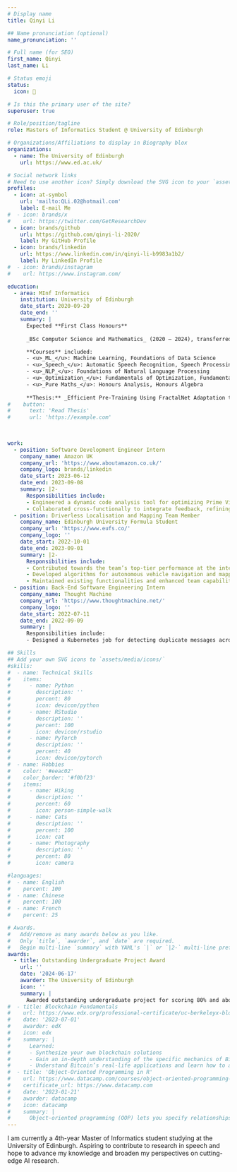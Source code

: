 ```yaml
---
# Display name
title: Qinyi Li

## Name pronunciation (optional)
name_pronunciation: ''

# Full name (for SEO)
first_name: Qinyi
last_name: Li

# Status emoji
status:
  icon: 📖

# Is this the primary user of the site?
superuser: true

# Role/position/tagline
role: Masters of Informatics Student @ University of Edinburgh

# Organizations/Affiliations to display in Biography blox
organizations:
  - name: The University of Edinburgh
    url: https://www.ed.ac.uk/

# Social network links
# Need to use another icon? Simply download the SVG icon to your `assets/media/icons/` folder.
profiles:
  - icon: at-symbol
    url: 'mailto:QLi.02@hotmail.com'
    label: E-mail Me
#  - icon: brands/x
#    url: https://twitter.com/GetResearchDev
  - icon: brands/github
    url: https://github.com/qinyi-li-2020/
    label: My GitHub Profile
  - icon: brands/linkedin
    url: https://www.linkedin.com/in/qinyi-li-b9983a1b2/
    label: My LinkedIn Profile
#  - icon: brands/instagram
#    url: https://www.instagram.com/

education:
  - area: MInf Informatics
    institution: University of Edinburgh
    date_start: 2020-09-20
    date_end: ''
    summary: |
      Expected **First Class Honours**
      
      _BSc Computer Science and Mathematics_ (2020 – 2024), transferred to _MInf Informatics_ (2024 – Present)

      **Courses** included:
      - <u>_ML_</u>: Machine Learning, Foundations of Data Science
      - <u>_Speech_</u>: Automatic Speech Recognition, Speech Processing
      - <u>_NLP_</u>: Foundations of Natural Language Processing
      - <u>_Optimization_</u>: Fundamentals of Optimization, Fundamentals of Operational Research, Integer and Combinatorial Optimization
      - <u>_Pure Maths_</u>: Honours Analysis, Honours Algebra
      
      **Thesis:** _Efficient Pre-Training Using FractalNet Adaptation to Different Resource Availabilities in Speech_. Supervised by Prof Hao Tang. Achieved a mark of 80/100 and awarded Outstanding Undergraduate Project.
#    button:
#      text: 'Read Thesis'
#      url: 'https://example.com'
    
    

work:
  - position: Software Development Engineer Intern
    company_name: Amazon UK
    company_url: 'https://www.aboutamazon.co.uk/'
    company_logo: brands/linkedin
    date_start: 2023-06-12
    date_end: 2023-09-08
    summary: |2-
      Responsibilities include:
      - Engineered a dynamic code analysis tool for optimizing Prime Video’s service configurations, enhancing system efficiency and reliability
      - Collaborated cross-functionally to integrate feedback, refining both project scope and technical specifications
  - position: Driverless Localisation and Mapping Team Member
    company_name: Edinburgh University Formula Student
    company_url: 'https://www.eufs.co/'
    company_logo: ''
    date_start: 2022-10-01
    date_end: 2023-09-01
    summary: |2-
      Responsibilities include:
      - Contributed towards the team’s top-tier performance at the international Formula Student Competition in July 2023 - winning in the FS-AI Class that evaluated autonomous vehicle driving
      - Developed algorithms for autonomous vehicle navigation and mapping
      - Maintained existing functionalities and enhanced team capabilities by implementing robust testing and documentation for code
  - position: Back-End Software Engineering Intern
    company_name: Thought Machine
    company_url: 'https://www.thoughtmachine.net/'
    company_logo: ''
    date_start: 2022-07-11
    date_end: 2022-09-09
    summary: |
      Responsibilities include:
      - Designed a Kubernetes job for detecting duplicate messages across Kafka topics, significantly improving data processing accuracy and efficiency

## Skills
## Add your own SVG icons to `assets/media/icons/`
#skills:
#  - name: Technical Skills
#    items:
#      - name: Python
#        description: ''
#        percent: 80
#        icon: devicon/python
#      - name: RStudio
#        description: ''
#        percent: 100
#        icon: devicon/rstudio
#      - name: PyTorch
#        description: ''
#        percent: 40
#        icon: devicon/pytorch
#  - name: Hobbies
#    color: '#eeac02'
#    color_border: '#f0bf23'
#    items:
#      - name: Hiking
#        description: ''
#        percent: 60
#        icon: person-simple-walk
#      - name: Cats
#        description: ''
#        percent: 100
#        icon: cat
#      - name: Photography
#        description: ''
#        percent: 80
#        icon: camera

#languages:
#  - name: English
#    percent: 100
#  - name: Chinese
#    percent: 100
#  - name: French
#    percent: 25

# Awards.
#   Add/remove as many awards below as you like.
#   Only `title`, `awarder`, and `date` are required.
#   Begin multi-line `summary` with YAML's `|` or `|2-` multi-line prefix and indent 2 spaces below.
awards:
  - title: Outstanding Undergraduate Project Award
    url: ''
    date: '2024-06-17'
    awarder: The University of Edinburgh
    icon: ''
    summary: |
      Awarded outstanding undergraduate project for scoring 80% and above in my thesis _Efficient Pre-Training Using FractalNet Adaptation to Different Resource Availabilities in Speech_.
#  - title: Blockchain Fundamentals
#    url: https://www.edx.org/professional-certificate/uc-berkeleyx-blockchain-fundamentals
#    date: '2023-07-01'
#    awarder: edX
#    icon: edx
#    summary: |
#      Learned:
#      - Synthesize your own blockchain solutions
#      - Gain an in-depth understanding of the specific mechanics of Bitcoin
#      - Understand Bitcoin’s real-life applications and learn how to attack and destroy Bitcoin, Ethereum, smart contracts and Dapps, and alternatives to Bitcoin’s Proof-of-Work consensus algorithm
#  - title: 'Object-Oriented Programming in R'
#    url: https://www.datacamp.com/courses/object-oriented-programming-with-s3-and-r6-in-r
#    certificate_url: https://www.datacamp.com
#    date: '2023-01-21'
#    awarder: datacamp
#    icon: datacamp
#    summary: |
#      Object-oriented programming (OOP) lets you specify relationships between functions and the objects that they can act on, helping you manage complexity in your code. This is an intermediate level course, providing an introduction to OOP, using the S3 and R6 systems. S3 is a great day-to-day R programming tool that simplifies some of the functions that you write. R6 is especially useful for industry-specific analyses, working with web APIs, and building GUIs.
---
```


I am currently a 4th-year Master of Informatics student studying at the University of Edinburgh. Aspiring to contribute to research in speech and hope to advance my knowledge and broaden my perspectives on cutting-edge AI research.
